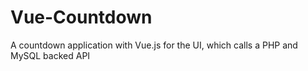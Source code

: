 # Vue-Countdown
A countdown application with Vue.js for the UI, which calls a PHP and MySQL backed API
